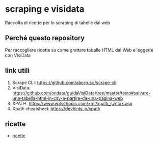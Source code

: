 # scraping e visidata

Raccolta di ricette per lo scraping di tabelle dal web

## Perché questo repository

Per raccogliere ricette su come grattare tabelle HTML dal Web e leggerle con VisiData

## link utili

1. Scrape CLI: https://github.com/aborruso/scrape-cli
2. VisiData: https://github.com/ondata/guidaVisiData/tree/master/testo#salvare-una-tabella-html-in-csv-a-partire-da-una-pagina-web
3. XPATH: https://www.w3schools.com/xml/xpath_syntax.asp
4. Xpath cheatsheet: https://devhints.io/xpath

## ricette

- [ricette](./ricette.md)

